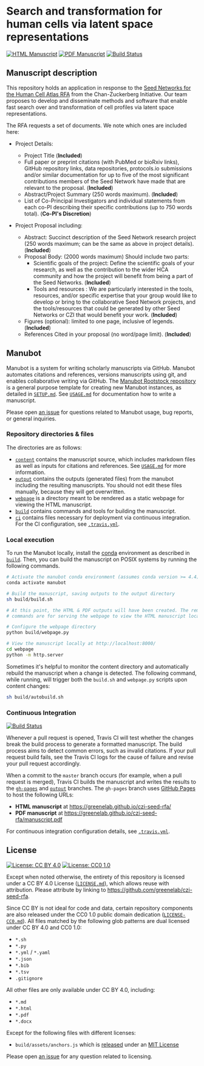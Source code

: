 # Search and transformation for human cells via latent space representations

<!-- usage note: edit the H1 title above to personalize the manuscript -->

[![HTML Manuscript](https://img.shields.io/badge/manuscript-HTML-blue.svg)](https://greenelab.github.io/czi-seed-rfa/)
[![PDF Manuscript](https://img.shields.io/badge/manuscript-PDF-blue.svg)](https://greenelab.github.io/czi-seed-rfa/manuscript.pdf)
[![Build Status](https://travis-ci.org/greenelab/czi-seed-rfa.svg?branch=master)](https://travis-ci.org/greenelab/czi-seed-rfa)

## Manuscript description

<!-- usage note: edit this section. -->

This repository holds an application in response to the [Seed Networks for the Human Cell Atlas RFA](https://www.chanzuckerberg.com/science/rfa/seed-networks) from the Chan-Zuckerberg Initiative.
Our team proposes to develop and disseminate methods and software that enable fast search over and transformation of cell profiles via latent space representations.

The RFA requests a set of documents. We note which ones are included here:

* Project Details:
  - Project Title (**Included**)
  - Full paper or preprint citations (with PubMed or bioRxiv links), GitHub repository links, data repositories, protocols.io submissions and/or similar documentation for up to five of the most significant contributions members of the Seed Network have made that are relevant to the proposal. (**Included**)
  - Abstract/Project Summary (250 words maximum). (**Included**)
  - List of Co-Principal Investigators and individual statements from each co-PI describing their specific contributions (up to 750 words total). (**Co-PI's Discretion**)

* Project Proposal including:
  - Abstract: Succinct description of the Seed Network research project (250 words maximum; can be the same as above in project details). (**Included**)
  - Proposal Body: (2000 words maximum) Should include two parts:
    - Scientific goals of the project: Define the scientific goals of your research, as well as the contribution to the wider HCA community and how the project will benefit from being a part of the Seed Networks. (**Included**)
    - Tools and resources : We are particularly interested in the tools, resources, and/or specific expertise that your group would like to develop or bring to the collaborative Seed Network projects, and the tools/resources that could be generated by other Seed Networks or CZI that would benefit your work. (**Included**)
  - Figures (optional): limited to one page, inclusive of legends. (**Included**)
  - References Cited in your proposal (no word/page limit). (**Included**)



## Manubot

<!-- usage note: do not edit this section -->

Manubot is a system for writing scholarly manuscripts via GitHub.
Manubot automates citations and references, versions manuscripts using git, and enables collaborative writing via GitHub.
The [Manubot Rootstock repository](https://git.io/vQSvo) is a general purpose template for creating new Manubot instances, as detailed in [`SETUP.md`](SETUP.md).
See [`USAGE.md`](USAGE.md) for documentation how to write a manuscript.

Please open [an issue](https://github.com/greenelab/czi-seed-rfa/issues) for questions related to Manubot usage, bug reports, or general inquiries.

### Repository directories & files

The directories are as follows:

+ [`content`](content) contains the manuscript source, which includes markdown files as well as inputs for citations and references.
  See [`USAGE.md`](USAGE.md) for more information.
+ [`output`](output) contains the outputs (generated files) from the manubot including the resulting manuscripts.
  You should not edit these files manually, because they will get overwritten.
+ [`webpage`](webpage) is a directory meant to be rendered as a static webpage for viewing the HTML manuscript.
+ [`build`](build) contains commands and tools for building the manuscript.
+ [`ci`](ci) contains files necessary for deployment via continuous integration.
  For the CI configuration, see [`.travis.yml`](.travis.yml).

### Local execution

To run the Manubot locally, install the [conda](https://conda.io) environment as described in [`build`](build).
Then, you can build the manuscript on POSIX systems by running the following commands.

```sh
# Activate the manubot conda environment (assumes conda version >= 4.4)
conda activate manubot

# Build the manuscript, saving outputs to the output directory
sh build/build.sh

# At this point, the HTML & PDF outputs will have been created. The remaining
# commands are for serving the webpage to view the HTML manuscript locally.

# Configure the webpage directory
python build/webpage.py

# View the manuscript locally at http://localhost:8000/
cd webpage
python -m http.server
```

Sometimes it's helpful to monitor the content directory and automatically rebuild the manuscript when a change is detected.
The following command, while running, will trigger both the `build.sh` and `webpage.py` scripts upon content changes:

```sh
sh build/autobuild.sh
```

### Continuous Integration

[![Build Status](https://travis-ci.org/greenelab/czi-seed-rfa.svg?branch=master)](https://travis-ci.org/greenelab/czi-seed-rfa)

Whenever a pull request is opened, Travis CI will test whether the changes break the build process to generate a formatted manuscript.
The build process aims to detect common errors, such as invalid citations.
If your pull request build fails, see the Travis CI logs for the cause of failure and revise your pull request accordingly.

When a commit to the `master` branch occurs (for example, when a pull request is merged), Travis CI builds the manuscript and writes the results to the [`gh-pages`](https://github.com/greenelab/czi-seed-rfa/tree/gh-pages) and [`output`](https://github.com/greenelab/czi-seed-rfa/tree/output) branches.
The `gh-pages` branch uses [GitHub Pages](https://pages.github.com/) to host the following URLs:

+ **HTML manuscript** at https://greenelab.github.io/czi-seed-rfa/
+ **PDF manuscript** at https://greenelab.github.io/czi-seed-rfa/manuscript.pdf

For continuous integration configuration details, see [`.travis.yml`](.travis.yml).

## License

<!--
usage note: edit this section to change the license of your manuscript or source code changes to this repository.
We encourage users to openly license their manuscripts, which is the default as specified below.
-->

[![License: CC BY 4.0](https://img.shields.io/badge/License%20All-CC%20BY%204.0-lightgrey.svg)](http://creativecommons.org/licenses/by/4.0/)
[![License: CC0 1.0](https://img.shields.io/badge/License%20Parts-CC0%201.0-lightgrey.svg)](https://creativecommons.org/publicdomain/zero/1.0/)

Except when noted otherwise, the entirety of this repository is licensed under a CC BY 4.0 License ([`LICENSE.md`](LICENSE.md)), which allows reuse with attribution.
Please attribute by linking to https://github.com/greenelab/czi-seed-rfa.

Since CC BY is not ideal for code and data, certain repository components are also released under the CC0 1.0 public domain dedication ([`LICENSE-CC0.md`](LICENSE-CC0.md)).
All files matched by the following glob patterns are dual licensed under CC BY 4.0 and CC0 1.0:

+ `*.sh`
+ `*.py`
+ `*.yml` / `*.yaml`
+ `*.json`
+ `*.bib`
+ `*.tsv`
+ `.gitignore`

All other files are only available under CC BY 4.0, including:

+ `*.md`
+ `*.html`
+ `*.pdf`
+ `*.docx`

Except for the following files with different licenses:

+ `build/assets/anchors.js` which is [released](https://www.bryanbraun.com/anchorjs/) under an [MIT License](https://opensource.org/licenses/MIT)

Please open [an issue](https://github.com/greenelab/czi-seed-rfa/issues) for any question related to licensing.
